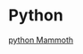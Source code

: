 # Python

[python Mammoth](https://training.mammothinteractive.com/courses/2184087/lectures/49259242)